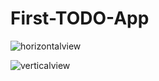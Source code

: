# First-TODO-App

![horizontalview](https://user-images.githubusercontent.com/78713326/111765753-dac54780-88cc-11eb-90d5-340aefbcb1df.JPG)

![verticalview](https://user-images.githubusercontent.com/78713326/111765827-f0d30800-88cc-11eb-8d8a-358fb6d272b6.JPG)

